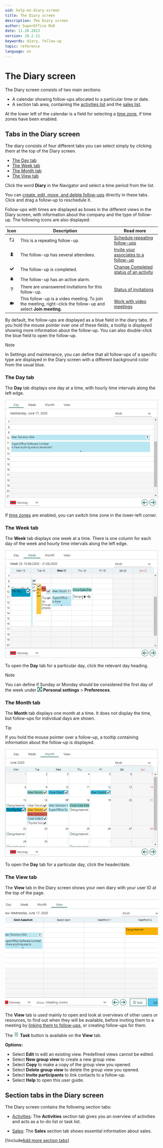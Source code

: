 ```yaml
---
uid: help-en-diary-screen
title: The Diary screen
description: The Diary screen
author: SuperOffice RnD
date: 11.20.2023
version: 10.2.11
keywords: diary, follow-up
topic: reference
language: en
---
```


# The Diary screen

The Diary screen consists of two main sections:

* A calendar showing follow-ups allocated to a particular time or date.
* A section tab area, containing the [activities list][6] and the [sales list][7].

At the lower left of the calendar is a field for selecting a [time zone][12], if time zones have been enabled.

## Tabs in the Diary screen

The diary consists of four different tabs you can select simply by clicking them at the top of the Diary screen.

* [The Day tab](#day)
* [The Week tab](#week)
* [The Month tab](#month)
* [The View tab](#view)

Click the word **Diary** in the Navigator and select a time period from the list.

You can [create, edit, move, and delete follow-ups][13] directly in these tabs. Click and drag a follow-up to reschedule it.

Follow-ups with times are displayed as boxes in the different views in the Diary screen, with information about the company and the type of follow-up. The following icons are also displayed:

| Icon | Description | Read more |
|:-:|---|---|
| ![icon][img1] | This is a repeating follow-up. | [Schedule repeating follow-ups][11] |
| ![icon][img2] | The follow-up has several attendees. | [Invite your associates to a follow-up][12] |
| ![icon][img3] | The follow-up is completed. | [Change Completed status of an activity][8] |
| ![icon][img4] | The follow-up has an active alarm. | |
| ![icon][img5] | There are unanswered invitations for this follow-up. | [Status of invitations][9] |
| ![icon][img6] | This follow-up is a video meeting. To join the meeting, right-click the follow-up and select **Join meeting**. | [Work with video meetings][10] |

By default, the follow-ups are displayed as a blue field in the diary tabs. If you hold the mouse pointer over one of these fields, a tooltip is displayed showing more information about the follow-up. You can also double-click the blue field to open the follow-up.

> [!NOTE]
> In Settings and maintenance, you can define that all follow-ups of a specific type are displayed in the Diary screen with a different background color from the usual blue.

### <a id="day" />The Day tab

The **Day** tab displays one day at a time, with hourly time intervals along the left edge.

![Diary screen, the Day tab -screenshot][img11]

If [time zones][14] are enabled, you can switch time zone in the lower-left corner.

### <a id="week" />The Week tab

The **Week** tab displays one week at a time. There is one column for each day of the week and hourly time intervals along the left edge.

![Diary screen, the Week tab -screenshot][img12]

To open the **Day** tab for a particular day, click the relevant day heading.

> [!NOTE]
> You can define if Sunday or Monday should be considered the first day of the week under ![icon][img7] **Personal settings** > **Preferences**.

### <a id="month" />The Month tab

The **Month** tab displays one month at a time. It does not display the time, but follow-ups for individual days are shown.

> [!TIP]
> If you hold the mouse pointer over a follow-up, a tooltip containing information about the follow-up is displayed.

![Diary screen, the Month tab -screenshot][img13]

To open the **Day** tab for a particular day, click the header/date.

### <a id="view" />The View tab

The **View** tab in the Diary screen shows your own diary with your user ID at the top of the page.

![Diary screen, the View tab -screenshot][img14]

The **View** tab is used mainly to open and look at overviews of other users or resources, to find out when they will be available, before inviting them to a meeting by [linking them to follow-ups][5], or creating follow-ups for them.

The ![icon][img8] **Task** button is available on the **View** tab.

**Options:**

* Select **Edit** to edit an existing view. Predefined views cannot be edited.
* Select **New group view** to create a new group view.
* Select **Copy** to make a copy of the group view you opened.
* Select **Delete group view** to delete the group view you opened.
* Select **Invite participants** to link contacts to a follow-up.
* Select **Help** to open this user guide.

## Section tabs in the Diary screen

The Diary screen contains the following section tabs:

* [Activities][6]: The **Activities** section tab gives you an overview of activities and acts as a to-do list or task list.

* [Sales][7]: The **Sales** section tab shows essential information about sales.

[!include[Add more section tabs](../../../learn/includes/more-tab.md)]

<!-- Referenced links -->
[5]: ../invitation/add-attendee.md
[6]: activities-tab.md
[7]: sales-tab.md
[8]: ../change-completed-status.md
[9]: ../invitation/index.md#status
[10]: ../video-meetings.md
[11]: ../recurrence/create.md
[12]: ../invitation/index.md
[13]: ../index.md
[14]: ../../../globalization-and-localization/learn/time-zones.md

<!-- Referenced images -->
[img7]: ../../../../media/icons/personal-settings-small.png
[img8]: ../../../../media/icons/btn-menu.png
[img1]: ../../../../media/icons/recurring-booking-assignment.png
[img2]: ../../../../../common/icons/diary-participants.png
[img3]: ../../../../../common/icons/diary-complete.png
[img4]: ../../../../../common/icons/diary-alarm.png
[img5]: ../../../../../common/icons/diary-tentative.png
[img6]: ../../../../../common/icons/diary-videocall.png
[img11]: ../../../../media/loc/en/diary/day-plan.png
[img12]: ../../../../media/loc/en/diary/week-plan.png
[img13]: ../../../../media/loc/en/diary/month-plan.png
[img14]: ../../../../media/loc/en/diary/view.png
